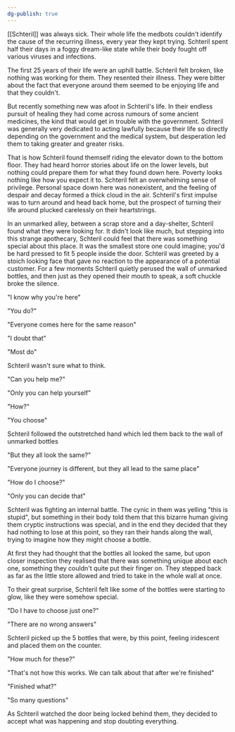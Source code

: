 ```yaml
---
dg-publish: true
---
```

[[Schteril]] was always sick. Their whole life the medbots couldn't identify
the cause of the recurring illness, every year they kept trying.
Schteril spent half their days in a foggy dream-like state while their
body fought off various viruses and infections.

The first 25 years of their life were an uphill battle. Schteril felt
broken, like nothing was working for them. They resented their illness.
They were bitter about the fact that everyone around them seemed to be
enjoying life and that they couldn't.

But recently something new was afoot in Schteril's life. In their
endless pursuit of healing they had come across rumours of some ancient
medicines, the kind that would get in trouble with the government.
Schteril was generally very dedicated to acting lawfully because their
life so directly depending on the government and the medical system, but
desperation led them to taking greater and greater risks.

That is how Schteril found themself riding the elevator down to the
bottom floor. They had heard horror stories about life on the lower
levels, but nothing could prepare them for what they found down here.
Poverty looks nothing like how you expect it to. Schteril felt an
overwhelming sense of privilege. Personal space down here was
nonexistent, and the feeling of despair and decay formed a thick cloud
in the air. Schteril's first impulse was to turn around and head back
home, but the prospect of turning their life around plucked carelessly
on their heartstrings.

In an unmarked alley, between a scrap store and a day-shelter, Schteril
found what they were looking for. It didn't look like much, but stepping
into this strange apothecary, Schteril could feel that there was
something special about this place. It was the smallest store one could
imagine; you'd be hard pressed to fit 5 people inside the door. Schteril
was greeted by a stoich looking face that gave no reaction to the
appearance of a potential customer. For a few moments Schteril quietly
perused the wall of unmarked bottles, and then just as they opened their
mouth to speak, a soft chuckle broke the silence.

"I know why you're here"

"You do?"

"Everyone comes here for the same reason"

"I doubt that"

"Most do"

Schteril wasn't sure what to think.

"Can you help me?"

"Only you can help yourself"

"How?"

"You choose"

Schteril followed the outstretched hand which led them back to the wall
of unmarked bottles

"But they all look the same?"

"Everyone journey is different, but they all lead to the same place"

"How do I choose?"

"Only you can decide that"

Schteril was fighting an internal battle. The cynic in them was yelling
"this is stupid", but something in their body told them that this
bizarre human giving them cryptic instructions was special, and in the
end they decided that they had nothing to lose at this point, so they
ran their hands along the wall, trying to imagine how they might choose
a bottle.

At first they had thought that the bottles all looked the same, but upon
closer inspection they realised that there was something unique about
each one, something they couldn't quite put their finger on. They
stepped back as far as the little store allowed and tried to take in the
whole wall at once.

To their great surprise, Schteril felt like some of the bottles were
starting to glow, like they were somehow special.

"Do I have to choose just one?"

"There are no wrong answers"

Schteril picked up the 5 bottles that were, by this point, feeling
iridescent and placed them on the counter.

"How much for these?"

"That's not how this works. We can talk about that after we're finished"

"Finished what?"

"So many questions"

As Schteril watched the door being locked behind them, they decided to
accept what was happening and stop doubting everything.
